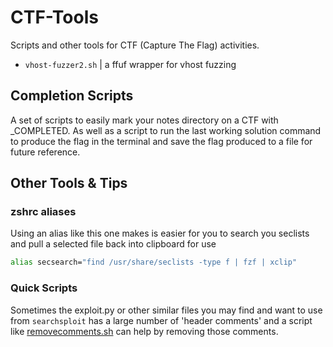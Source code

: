 # CTF-Tools
Scripts and other tools for CTF (Capture The Flag) activities.
* `vhost-fuzzer2.sh` | a ffuf wrapper for vhost fuzzing

## Completion Scripts
A set of scripts to easily mark your notes directory on a CTF with _COMPLETED.  As well as a script to run the last working solution command to produce the flag in the terminal and save the flag produced to a file for future reference.

## Other Tools & Tips

### zshrc aliases
Using an alias like this one makes is easier for you to search you seclists and pull a selected file back into clipboard for use
```bash
alias secsearch="find /usr/share/seclists -type f | fzf | xclip"
```

### Quick Scripts
Sometimes the exploit.py or other similar files you may find and want to use from `searchsploit` has a large number of 'header comments' and a script like [removecomments.sh](https://github.com/Nexxsys/CTF-Tools/blob/main/removecomments.sh) can help by removing those comments.
